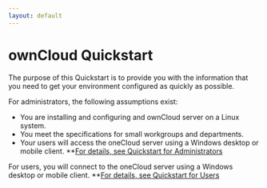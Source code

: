```yaml
---
layout: default
---
```


# ownCloud Quickstart
The purpose of this Quickstart is to provide you with the information that you need to get your environment configured as quickly as possible. 

For administrators, the following assumptions exist:
* You are installing and configuring and ownCloud server on a Linux system.
* You meet the specifications for small workgroups and departments.
* Your users will access the oneCloud server using a Windows desktop or mobile client.
**[For details, see Quickstart for Administrators](./admins.html)

For users, you will connect to the oneCloud server using a Windows desktop or mobile client.
**[For details, see Quickstart for Users](./users.html)
